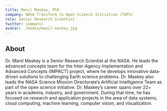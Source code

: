 ```yaml
---
title: Manil Maskey, PhD
company: NASA Transform to Open Science Initiative (TOPS) 
role: Senior Research Scientist
twitter: iammanil
avatar: ./media/manil-maskey.jpg
---
```

## About

Dr. Manil Maskey is a Senior Research Scientist at the NASA. He leads the advanced concepts team for the Inter-Agency Implementation and Advanced Concepts (IMPACT) project, where he develops innovative data-driven solutions to challenging Earth science problems. Dr. Maskey also leads the NASA Science Mission Directorate’s Artificial Intelligence Team as part of the open science initiative. Dr. Maskey’s career spans over 22+ years in academia, industry, and government. During that time, he has focused on research and application projects in the area of data systems, cloud computing, machine learning, computer vision, and visualization.